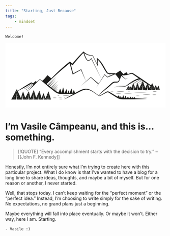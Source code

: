 ```yaml
---
title: "Starting, Just Because"
tags:
    - mindset
---
```


```poetry
Welcome!
```

<img src="./banner.svg" />

# I’m Vasile Câmpeanu, and this is... something.

> [!QUOTE]
> “Every accomplishment starts with the decision to try.”
> – [[John F. Kennedy]]

Honestly, I’m not entirely sure what I’m trying to create here with this particular project. What I do know is that I’ve wanted to have a blog for a long time to share ideas, thoughts, and maybe a bit of myself. But for one reason or another, I never started.

Well, that stops today. I can’t keep waiting for the “perfect moment” or the “perfect idea.” Instead, I’m choosing to write simply for the sake of writing. No expectations, no grand plans just a beginning. 

Maybe everything will fall into place eventually. Or maybe it won’t. Either way, here I am. Starting.

```poetry
- Vasile :)
```
